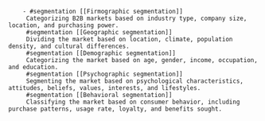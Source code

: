         - #segmentation [[Firmographic segmentation]]
         Categorizing B2B markets based on industry type, company size, location, and purchasing power.
         #segmentation [[Geographic segmentation]]
         Dividing the market based on location, climate, population density, and cultural differences.
         #segmentation [[Demographic segmentation]]
         Categorizing the market based on age, gender, income, occupation, and education.
         #segmentation [[Psychographic segmentation]]
         Segmenting the market based on psychological characteristics, attitudes, beliefs, values, interests, and lifestyles.
         #segmentation [[Behavioral segmentation]]
         Classifying the market based on consumer behavior, including purchase patterns, usage rate, loyalty, and benefits sought.


